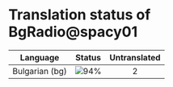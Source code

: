 # Translation status of BgRadio@spacy01

Language | Status | Untranslated
---------|:------:|:-----------:
Bulgarian (bg) | ![94%](http://progressed.io/bar/94) | 2
